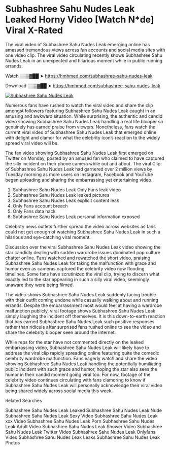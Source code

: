 ﻿# Subhashree Sahu Nudes Leak Leaked Horny Video [Watch N*de] Viral X-Rated

The viral video of ﻿Subhashree Sahu Nudes Leak emerging online has amassed tremendous views across fan accounts and social media sites with one video clip. The viral video circulating recently shows ﻿Subhashree Sahu Nudes Leak in an unexpected and hilarious moment while in public running errands. 

Watch ░░▒▓██ ➤ https://hmhmed.com/subhashree-sahu-nudes-leak

Download ░░▒▓██ ➤ https://hmhmed.com/subhashree-sahu-nudes-leak

[![Subhashree Sahu Nudes Leak](https://i.imgur.com/dJHk4Zq.gif)](https://hmhmed.com/subhashree-sahu-nudes-leak)

Numerous fans have rushed to watch the viral video and share the clip amongst followers featuring ﻿Subhashree Sahu Nudes Leak caught in an amusing and awkward situation. While surprising, the authentic and candid video showing ﻿Subhashree Sahu Nudes Leak handling a real life blooper so genuinely has earned praise from viewers. Nonetheless, fans watch the current viral video of ﻿Subhashree Sahu Nudes Leak that emerged online with delight and clamor for what the celebrity icon’s reaction to the widely spread viral video will be.

The fan video showing ﻿Subhashree Sahu Nudes Leak first emerged on Twitter on Monday, posted by an amused fan who claimed to have captured the silly incident on their phone camera while out and about. The viral Clip of ﻿Subhashree Sahu Nudes Leak had garnered over 2 million views by Tuesday morning as more users on Instagram, Facebook and YouTube began uploading and sharing the embarrassing yet entertaining video. 

1. ﻿Subhashree Sahu Nudes Leak Only Fans leak video
2. ﻿Subhashree Sahu Nudes Leak leaked pictures
3. ﻿Subhashree Sahu Nudes Leak explicit content leak
4. Only Fans account breach
5. Only Fans data hack
6. ﻿Subhashree Sahu Nudes Leak personal information exposed

Celebrity news outlets further spread the video across websites as fans could not get enough of watching ﻿Subhashree Sahu Nudes Leak in such a hilarious and eye-catching viral moment. 

Discussion over the viral ﻿Subhashree Sahu Nudes Leak video showing the star candidly dealing with sudden wardrobe issues dominated pop culture chatter online. Fans watched and rewatched the short video, praising ﻿Subhashree Sahu Nudes Leak for taking the malfunction with grace and humor even as cameras captured the celebrity video now flooding timelines. Some fans have scrutinized the viral clip, trying to discern what exactly led to the star appearing in such a silly viral video, seemingly unaware they were being filmed.

The video shows ﻿Subhashree Sahu Nudes Leak suddenly facing trouble with their outfit coming undone while casually walking about and running errands. Despite the embarrassment most would feel at having a wardrobe malfunction publicly, viral footage shows ﻿Subhashree Sahu Nudes Leak simply laughing the incident off themselves. It is this down-to-earth reaction that has earned ﻿Subhashree Sahu Nudes Leak such positive responses rather than ridicule after surprised fans rushed online to see the video and share the celebrity blooper seen around the internet.  

While reps for the star have not commented directly on the leaked embarrassing video, ﻿Subhashree Sahu Nudes Leak will likely have to address the viral clip rapidly spreading online featuring quite the comedic celebrity wardrobe malfunction. Fans eagerly watch and share the video showing ﻿Subhashree Sahu Nudes Leak handling the potentially humiliating public incident with such grace and humor, hoping the star also sees the humor in their candid moment going viral too. For now, footage of the celebrity video continues circulating with fans clamoring to know if ﻿Subhashree Sahu Nudes Leak will personally acknowledge their viral video being shared widely across social media this week.

Related Searches

﻿Subhashree Sahu Nudes Leak Leaked
﻿Subhashree Sahu Nudes Leak Nude
﻿Subhashree Sahu Nudes Leak Sexy Video
﻿Subhashree Sahu Nudes Leak xxx Video
﻿Subhashree Sahu Nudes Leak Porn
﻿Subhashree Sahu Nudes Leak Adult Video
﻿Subhashree Sahu Nudes Leak Shower Video
﻿Subhashree Sahu Nudes Leak Twitter Video
﻿Subhashree Sahu Nudes Leak Onlyfans Video
﻿Subhashree Sahu Nudes Leak Leaks
﻿Subhashree Sahu Nudes Leak Photos